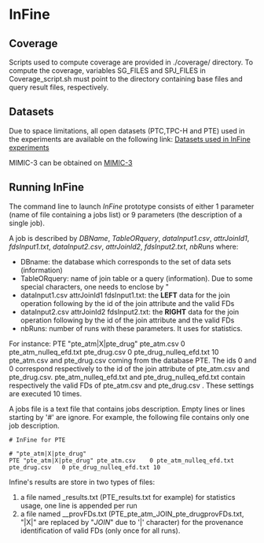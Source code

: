 # InFine

## Coverage
Scripts used to compute coverage are provided in ./coverage/ directory. To compute the coverage, variables SG_FILES and SPJ_FILES in Coverage_script.sh must point to the directory containing base files and query result files, respectively.

## Datasets
Due to space limitations, all open datasets (PTC,TPC-H and PTE) used in the experiments are available on the following link:
[Datasets used in InFine experiments](https://drive.google.com/drive/folders/1wGparB08BihNU4J0TQOJvujt74KFy5jo?usp=sharing)

MIMIC-3 can be obtained on [MIMIC-3](https://physionet.org/content/mimiciii/1.4/)

## Running InFine
The command line to launch *InFine* prototype consists of either 1 parameter (name of file containing a jobs list) or 9 parameters (the description of a single job).

A job is described by *DBName*, *TableORquery*, *dataInput1.csv*, *attrJoinId1*, *fdsInput1.txt*, *dataInput2.csv*, *attrJoinId2*, *fdsInput2.txt*, *nbRuns* where:
* DBname: the database which corresponds to the set of data sets (information)
* TableORquery: name of join table or a query (information). Due to some special characters, one needs to enclose by "
* dataInput1.csv attrJoinId1 fdsInput1.txt: the **LEFT** data for the join operation following by the id of the join attribute and the valid FDs
* dataInput2.csv attrJoinId2 fdsInput2.txt: the **RIGHT** data for the join operation following by the id of the join attribute and the valid FDs
* nbRuns: number of runs with these parameters. It uses for statistics.

For instance: PTE "pte_atm|X|pte_drug" pte_atm.csv 0 pte_atm_nulleq_efd.txt pte_drug.csv 0 pte_drug_nulleq_efd.txt 10
pte_atm.csv and pte_drug.csv coming from the database PTE. The ids 0 and 0 correspond respectively to the id of the join attribute of pte_atm.csv and pte_drug.csv. pte_atm_nulleq_efd.txt and pte_drug_nulleq_efd.txt contain respectively the valid FDs of pte_atm.csv and pte_drug.csv . These settings are executed 10 times.

A jobs file is a text file that contains jobs description. Empty lines or lines starting by '#' are ignore.
For example, the following file contains only one job description.

	# InFine for PTE

	# "pte_atm|X|pte_drug"
	PTE "pte_atm|X|pte_drug" pte_atm.csv    0 pte_atm_nulleq_efd.txt    pte_drug.csv   0 pte_drug_nulleq_efd.txt 10


Infine's results are store in two types of files:
1. a file named <DBname>_results.txt (PTE_results.txt for example) for statistics usage, one line is appended per run
2. a file named <DBname>_<TableORquery>_provFDs.txt (PTE_pte_atm_JOIN_pte_drugprovFDs.txt, "|X|" are replaced by "_JOIN_" due to '|' character) for the provenance identification of valid FDs (only once for all runs).
